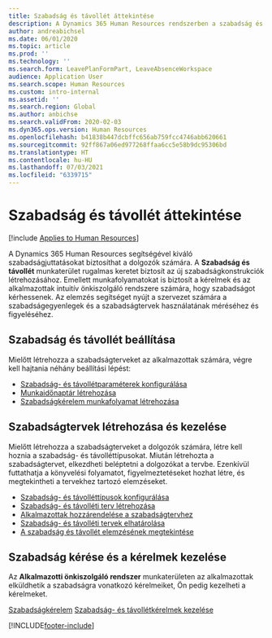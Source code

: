 ```yaml
---
title: Szabadság és távollét áttekintése
description: A Dynamics 365 Human Resources rendszerben a szabadság és távollét munkaterülete rugalmas keretet biztosít az új szabadságkonstrukciók létrehozásához. Emellett munkafolyamatokat is biztosít a kérelmek és az alkalmazottak intuitív önkiszolgáló rendszere számára, hogy szabadságot kérhessenek.
author: andreabichsel
ms.date: 06/01/2020
ms.topic: article
ms.prod: ''
ms.technology: ''
ms.search.form: LeavePlanFormPart, LeaveAbsenceWorkspace
audience: Application User
ms.search.scope: Human Resources
ms.custom: intro-internal
ms.assetid: ''
ms.search.region: Global
ms.author: anbichse
ms.search.validFrom: 2020-02-03
ms.dyn365.ops.version: Human Resources
ms.openlocfilehash: b41838b447dcbffc656ab759fcc4746abb620661
ms.sourcegitcommit: 92ff867a06ed977268ffaa6cc5e58b9dc95306bd
ms.translationtype: HT
ms.contentlocale: hu-HU
ms.lasthandoff: 07/03/2021
ms.locfileid: "6339715"
---
```

# <a name="leave-and-absence-overview"></a>Szabadság és távollét áttekintése

[!include [Applies to Human Resources](../includes/applies-to-hr.md)]

A Dynamics 365 Human Resources segítségével kiváló szabadságjuttatásokat biztosíthat a dolgozók számára. A **Szabadság és távollét** munkaterület rugalmas keretet biztosít az új szabadságkonstrukciók létrehozásához. Emellett munkafolyamatokat is biztosít a kérelmek és az alkalmazottak intuitív önkiszolgáló rendszere számára, hogy szabadságot kérhessenek. Az elemzés segítséget nyújt a szervezet számára a szabadságegyenlegek és a szabadságtervek használatának méréséhez és figyeléséhez.

## <a name="set-up-leave-and-absence"></a>Szabadság és távollét beállítása

Mielőtt létrehozza a szabadságterveket az alkalmazottak számára, végre kell hajtania néhány beállítási lépést:

- [Szabadság- és távollétparaméterek konfigurálása](hr-leave-and-absence-parameters.md)
- [Munkaidőnaptár létrehozása](hr-leave-and-absence-working-time-calendar.md)
- [Szabadságkérelem munkafolyamat létrehozása](hr-leave-and-absence-workflow.md)

## <a name="create-and-manage-leave-plans"></a>Szabadságtervek létrehozása és kezelése

Mielőtt létrehozza a szabadságterveket a dolgozók számára, létre kell hoznia a szabadság- és távolléttípusokat. Miután létrehozta a szabadságtervet, elkezdheti beléptetni a dolgozókat a tervbe. Ezenkívül futtathatja a könyvelési folyamatot, figyelmeztetéseket hozhat létre, és megtekintheti a tervekhez tartozó elemzéseket.

- [Szabadság- és távolléttípusok konfigurálása](hr-leave-and-absence-types.md)
- [Szabadság- és távolléti terv létrehozása](hr-leave-and-absence-plans.md)
- [Alkalmazottak hozzárendelése a szabadságtervhez](hr-leave-and-absence-enroll.md)
- [Szabadság- és távolléti tervek elhatárolása](hr-leave-and-absence-accrue.md)
- [A szabadság és távollét elemzésének megtekintése](hr-leave-and-absence-analytics.md)

## <a name="request-time-off-and-manage-requests"></a>Szabadság kérése és a kérelmek kezelése

Az **Alkalmazotti önkiszolgáló rendszer** munkaterületen az alkalmazottak elküldhetik a szabadságra vonatkozó kérelmeiket, Ön pedig kezelheti a kérelmeket.

[Szabadságkérelem](hr-employee-self-service-request-time-off.md)
[Szabadság- és távollétkérelmek kezelése](hr-employee-self-service-manage-requests.md)



[!INCLUDE[footer-include](../includes/footer-banner.md)]